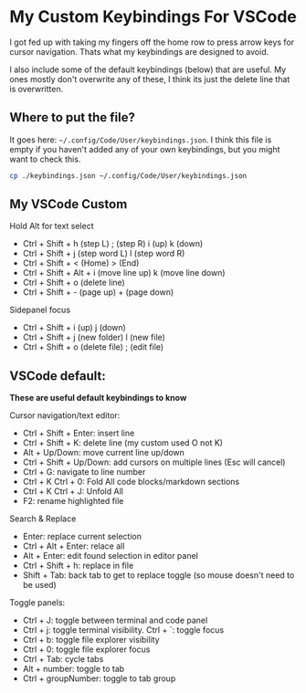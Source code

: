 # My Custom Keybindings For VSCode

I got fed up with taking my fingers off the home row to press arrow keys for cursor navigation. Thats what my keybindings are designed to avoid.

I also include some of the default keybindings (below) that are useful. My ones mostly don't overwrite any of these, I think its just the delete line that is overwritten.

## Where to put the file?

It goes here: `~/.config/Code/User/keybindings.json`. I think this file is empty if you haven't added any of your own keybindings, but you might want to check this.

```sh
cp ./keybindings.json ~/.config/Code/User/keybindings.json
```

## My VSCode Custom

Hold Alt for text select

- Ctrl + Shift + h (step L) ; (step R) i (up) k (down)
- Ctrl + Shift + j (step word L) l (step word R)
- Ctrl + Shift + < (Home) > (End)
- Ctrl + Shift + Alt + i (move line up) k (move line down)
- Ctrl + Shift + o (delete line)
- Ctrl + Shift + - (page up) + (page down)

Sidepanel focus

- Ctrl + Shift + i (up) j (down)
- Ctrl + Shift + j (new folder) l (new file)
- Ctrl + Shift + o (delete file) ; (edit file)

## VSCode default:

**These are useful default keybindings to know**

Cursor navigation/text editor:

- Ctrl + Shift + Enter: insert line
- Ctrl + Shift + K: delete line (my custom used O not K)
- Alt + Up/Down: move current line up/down
- Ctrl + Shift + Up/Down: add cursors on multiple lines (Esc will cancel)
- Ctrl + G: navigate to line number
- Ctrl + K Ctrl + 0: Fold All code blocks/markdown sections
- Ctrl + K Ctrl + J: Unfold All
- F2: rename highlighted file

Search & Replace

- Enter: replace current selection
- Ctrl + Alt + Enter: relace all
- Alt + Enter: edit found selection in editor panel
- Ctrl + Shift + h: replace in file
- Shift + Tab: back tab to get to replace toggle (so mouse doesn't need to be used)

Toggle panels:

- Ctrl + J: toggle between terminal and code panel
- Ctrl + j: toggle terminal visibility. Ctrl + `: toggle focus
- Ctrl + b: toggle file explorer visibility
- Ctrl + 0: toggle file explorer focus
- Ctrl + Tab: cycle tabs
- Alt + number: toggle to tab
- Ctrl + groupNumber: toggle to tab group
